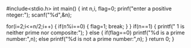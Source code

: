 #include<stdio.h>
int main()
{
  int n,i, flag=0;
  prinf("enter a positive nteger:");
  scanf("%d",&n);
  
  for(i=2;i<=n/2;i++)
  {
    if(n%i==0)
    {
      flag=1;
      break;
     }
  }
  if(n==1)
  {
    printf(" 1 is neither prime nor composite:");
  }
  else
  {
    if(flag==0)
      printf("%d is a prime  number:",n);
    else
      printf("%d  is not a prime number:",n);
  }
  return 0;
 } 
